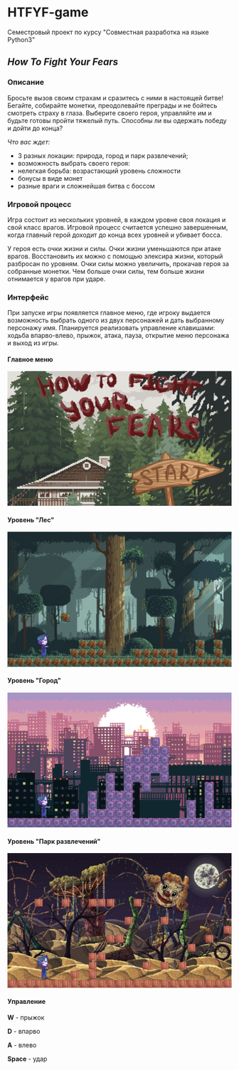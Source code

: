 # HTFYF-game

Семестровый проект по курсу "Совместная разработка на языке Python3"

## _How_ _To_ _Fight_ _Your_ _Fears_

### Описание

Бросьте вызов своим страхам и сразитесь с ними в настоящей битве! Бегайте, собирайте монетки, преодолевайте преграды и не бойтесь смотреть страху в глаза. Выберите своего героя, управляйте им и будьте готовы пройти тяжелый путь. Способны ли вы одержать победу и дойти до конца? 

_Что_ _вас_ _ждет:_ 
 - 3 разных локации: природа, город и парк развлечений;
 - возможность выбрать своего героя: 
 - нелегкая борьба: возрастающий уровень сложности
 - бонусы в виде монет
 - разные враги и сложнейшая битва с боссом

### Игровой процесс

Игра состоит из нескольких уровней, в каждом уровне своя локация и свой класс врагов. Игровой процесс считается успешно завершенным, когда главный герой доходит до конца всех уровней и убивает босса. 

У героя есть очки жизни и силы. Очки жизни уменьшаются при атаке врагов. Восстановить их можно с помощью элексира жизни, который разбросан по уровням. Очки силы можно увеличить, прокачав героя за собранные монетки. Чем больше очки силы, тем больше жизни отнимается у врагов при ударе. 

### Интерфейс 

При запуске игры появляется главное меню, где игроку выдается возможность выбрать одного из двух персонажей и дать выбранному персонажу имя. Планируется реализовать управление клавишами: ходьба впарво-влево, прыжок, атака, пауза, открытие меню персонажа и выход из игры. 

#### Главное меню

![Image alt](https://github.com/anick2/HTFYF-game/blob/master/sources/readme/main.png)

#### Уровень "Лес"

![Image alt](https://github.com/anick2/HTFYF-game/blob/master/sources/readme/forest.png)

#### Уровень "Город"

![Image alt](https://github.com/anick2/HTFYF-game/blob/master/sources/readme/city.png)

#### Уровень "Парк развлечений"

![Image alt](https://github.com/anick2/HTFYF-game/blob/master/sources/readme/park.png)

#### Управление

**W** -  прыжок

**D** - впарво

**A** - влево

**Space** - удар




